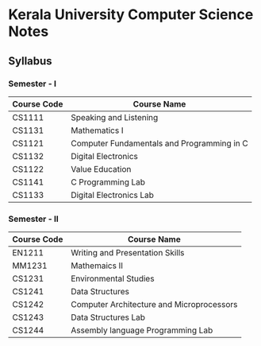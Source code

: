 # Kerala University Computer Science Notes

## Syllabus

### Semester - I

| Course Code | Course Name                                |
| ----------- | ------------------------------------------ |
| CS1111      | Speaking and Listening                     |
| CS1131      | Mathematics I                              |
| CS1121      | Computer Fundamentals and Programming in C |
| CS1132      | Digital Electronics                        |
| CS1122      | Value Education                            |
| CS1141      | C Programming Lab                          |
| CS1133      | Digital Electronics Lab                    | 

### Semester - II

| Course Code | Course Name                               |
| ----------- | ----------------------------------------- |
| EN1211      | Writing and Presentation Skills           |
| MM1231      | Mathemaics II                             |
| CS1231      | Environmental Studies                     |
| CS1241      | Data Structures                           |
| CS1242      | Computer Architecture and Microprocessors |
| CS1243      | Data Structures Lab                       |
| CS1244      | Assembly language Programming Lab         |

